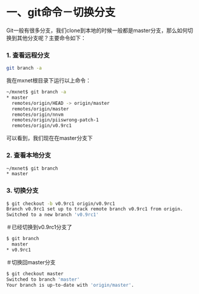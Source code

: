  # 一、git命令－切换分支
 Git一般有很多分支，我们clone到本地的时候一般都是master分支，那么如何切换到其他分支呢？主要命令如下：
 
### 1. 查看远程分支
```bash
git branch -a 
```
我在mxnet根目录下运行以上命令：
```bash
~/mxnet$ git branch -a
* master
  remotes/origin/HEAD -> origin/master
  remotes/origin/master
  remotes/origin/nnvm
  remotes/origin/piiswrong-patch-1
  remotes/origin/v0.9rc1
```
可以看到，我们现在在master分支下

### 2. 查看本地分支
```bash
~/mxnet$ git branch
* master
```
### 3. 切换分支
```bash
$ git checkout -b v0.9rc1 origin/v0.9rc1
Branch v0.9rc1 set up to track remote branch v0.9rc1 from origin.
Switched to a new branch 'v0.9rc1'
```
＃已经切换到v0.9rc1分支了
```bash
$ git branch
  master
* v0.9rc1
```
＃切换回master分支
```bash
$ git checkout master
Switched to branch 'master'
Your branch is up-to-date with 'origin/master'.
```
